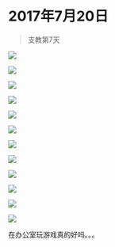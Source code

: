 <link href="../../../css/style.css" rel="stylesheet" >

# 2017年7月20日

> 支教第7天

![](https://yumiao-static.oss-cn-beijing.aliyuncs.com/image/2017/07/20/img_1.JPG)

![](https://yumiao-static.oss-cn-beijing.aliyuncs.com/image/2017/07/20/img_2.JPG)

![](https://yumiao-static.oss-cn-beijing.aliyuncs.com/image/2017/07/20/img_3.JPG)

![](https://yumiao-static.oss-cn-beijing.aliyuncs.com/image/2017/07/20/img_4.JPG)

![](https://yumiao-static.oss-cn-beijing.aliyuncs.com/image/2017/07/20/img_5.JPG)

![](https://yumiao-static.oss-cn-beijing.aliyuncs.com/image/2017/07/20/img_6.JPG)

![](https://yumiao-static.oss-cn-beijing.aliyuncs.com/image/2017/07/20/img_7.JPG)

![](https://yumiao-static.oss-cn-beijing.aliyuncs.com/image/2017/07/20/img_8.JPG)

![](https://yumiao-static.oss-cn-beijing.aliyuncs.com/image/2017/07/20/img_9.JPG)

![](https://yumiao-static.oss-cn-beijing.aliyuncs.com/image/2017/07/20/img_10.JPG)

![](https://yumiao-static.oss-cn-beijing.aliyuncs.com/image/2017/07/20/img_11.JPG)

![](https://yumiao-static.oss-cn-beijing.aliyuncs.com/image/2017/07/20/img_12.JPG)

在办公室玩游戏真的好吗。。。

<script src="../../../js/x-oss-process.js"></script>
